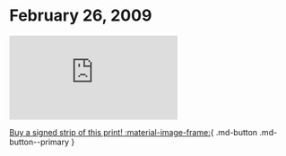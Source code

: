 # February 26, 2009

![](https://www.achewood.com/comic.php?date=02262009)

[Buy a signed strip of this print! :material-image-frame:](https://achewood-holiday-pop-up.myshopify.com/products/strip#02262009){ .md-button .md-button--primary }
